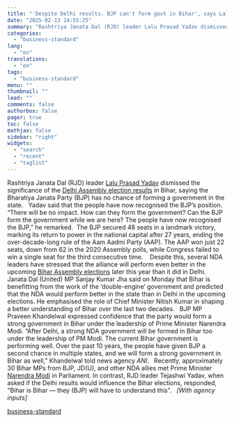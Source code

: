 ```yaml
---
title: "'Despite Delhi results. BJP can't form govt in Bihar', says Lalu Yadav"
date: "2025-02-13 14:55:25"
summary: "Rashtriya Janata Dal (RJD) leader Lalu Prasad Yadav dismissed the significance of the Delhi Assembly election results in Bihar, saying the Bharatiya Janata Party (BJP) has no chance of forming a government in the state. Yadav said that the people have now recognised the BJP’s position. “There will be no..."
categories:
  - "business-standard"
lang:
  - "en"
translations:
  - "en"
tags:
  - "business-standard"
menu: ""
thumbnail: ""
lead: ""
comments: false
authorbox: false
pager: true
toc: false
mathjax: false
sidebar: "right"
widgets:
  - "search"
  - "recent"
  - "taglist"
---
```


Rashtriya Janata Dal (RJD) leader [Lalu Prasad Yadav](https://www.business-standard.com/about/who-is-lalu-prasad-yadav) dismissed the significance of the [Delhi Assembly election results](https://www.business-standard.com/elections/delhi-elections/delhi-assembly-election-results-2025-full-list-of-winners-aap-bjp-congress-125020800129_1.html) in Bihar, saying the Bharatiya Janata Party (BJP) has no chance of forming a government in the state.
 
Yadav said that the people have now recognised the BJP’s position. “There will be no impact. How can they form the government? Can the BJP form the government while we are here? The people have now recognised the BJP,” he remarked. 
The BJP secured 48 seats in a landmark victory, marking its return to power in the national capital after 27 years, ending the over-decade-long rule of the Aam Aadmi Party (AAP). The AAP won just 22 seats, down from 62 in the 2020 Assembly polls, while Congress failed to win a single seat for the third consecutive time. 
 
Despite this, several NDA leaders have stressed that the alliance will perform even better in the upcoming [Bihar Assembly elections](https://www.business-standard.com/topic/bihar-assembly) later this year than it did in Delhi.
 
Janata Dal (United) MP Sanjay Kumar Jha said on Monday that Bihar is benefitting from the work of the ‘double-engine’ government and predicted that the NDA would perform better in the state than in Delhi in the upcoming elections. He emphasised the role of Chief Minister Nitish Kumar in shaping a better understanding of Bihar over the last two decades.
 
BJP MP Praveen Khandelwal expressed confidence that the party would form a strong government in Bihar under the leadership of Prime Minister Narendra Modi. “After Delhi, a strong NDA government will be formed in Bihar too under the leadership of PM Modi. The current Bihar government is performing well. Over the past 10 years, the people have given BJP a second chance in multiple states, and we will form a strong government in Bihar as well,” Khandelwal told news agency *ANI*.
 
Recently, approximately 30 Bihar MPs from BJP, JD(U), and other NDA allies met Prime Minister [Narendra Modi](https://www.business-standard.com/about/who-is-narendra-modi) in Parliament. In contrast, RJD leader Tejashwi Yadav, when asked if the Delhi results would influence the Bihar elections, responded, “Bihar is Bihar — they (BJP) will have to understand this”.
 
*[With agency inputs]*

[business-standard](https://www.business-standard.com/politics/bihar-elections-2025-bjp-rjd-nda-lalu-125021300669_1.html)
